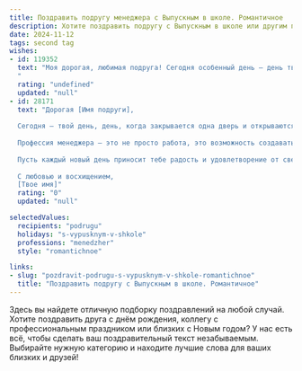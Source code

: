 ```yaml
---
title: Поздравить подругу менеджера с Выпускным в школе. Романтичное
description: Хотите поздравить подругу с Выпускным в школе или другим праздником? Наш ИИ создаст незабываемое поздравление, а вы обязательно выделитесь среди других.  
date: 2024-11-12
tags: second tag
wishes:
- id: 119352
  text: "Моя дорогая, любимая подруга! Сегодня особенный день – день твоего выпускного!  Сердце переполняется гордостью и нежностью, наблюдая, как ты, моя прекрасная фея, расправляешь крылья и готовишься к взлёту в новую, удивительную жизнь.  Пусть твой путь менеджера будет полон ярких побед, вдохновения и бесконечной любви к своему делу.  Знай, что всегда можешь рассчитывать на мою поддержку и верную дружбу.  Счастья тебе, моя дорогая! Пусть всё, о чём ты мечтаешь, сбудется!
  "
  rating: "undefined"
  updated: "null"
- id: 28171
  text: "Дорогая [Имя подруги],
  
  Сегодня — твой день, день, когда закрывается одна дверь и открываются бесчисленные возможности! Поздравляю тебя с замечательным итогом — выпускным! Ты сделала огромный шаг к своей мечте, и я горжусь твоими успехами.
  
  Профессия менеджера — это не просто работа, это возможность создавать, управлять и вдохновлять других. Я знаю, что ты обладаешь всеми качествами для того, чтобы добиться великих высот. Твоя энергия, настойчивость и умение находить общий язык с людьми — твои главные достоинства.
  
  Пусть каждый новый день приносит тебе радость и удовлетворение от свершений. Желаю тебе не терять мечты, а смело идти к ним, преодолевая любые преграды. Ты заслуживаешь только самого лучшего, и я верю, что у тебя всё получится!
  
  С любовью и восхищением,
  [Твое имя]"
  rating: "0"
  updated: "null"

selectedValues:
  recipients: "podrugu"
  holidays: "s-vypusknym-v-shkole"
  professions: "menedzher"
  style: "romantichnoe"

links:
- slug: "pozdravit-podrugu-s-vypusknym-v-shkole-romantichnoe"
  title: "Поздравить подругу с Выпускным в школе. Романтичное"
---
```


Здесь вы найдете отличную подборку поздравлений на любой случай. 
Хотите поздравить друга с днём рождения, коллегу с профессиональным праздником или близких с Новым годом? У нас есть всё, чтобы сделать ваш поздравительный текст незабываемым. Выбирайте нужную категорию и находите лучшие слова для ваших близких и друзей!
